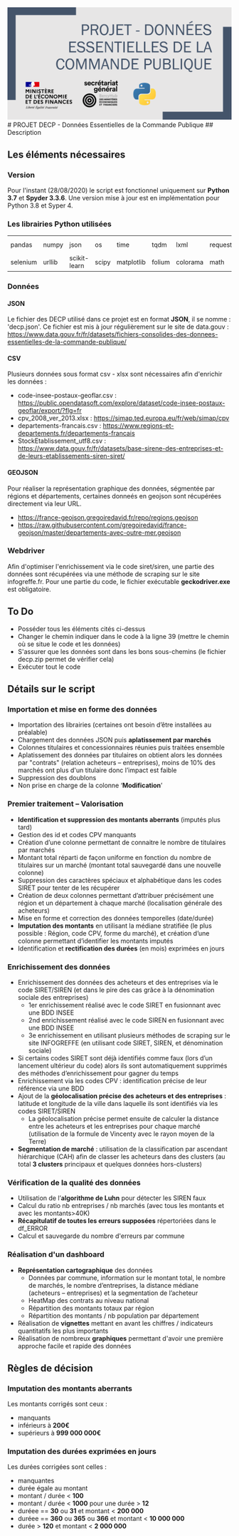 <img src="https://github.com/139bercy/decp-augmente/blob/V_Python_3_7/logoProjetDECP.PNG" alt="logoDECP"/>
# PROJET DECP - Données Essentielles de la Commande Publique
## Description


## Les éléments nécessaires 
### Version
Pour l'instant (28/08/2020) le script est fonctionnel uniquement sur <b>Python 3.7</b> et <b>Spyder 3.3.6</b>.
Une version mise à jour est en implémentation pour Python 3.8 et Syper 4.

### Les librairies Python utilisées

<table>
   <tr>
       <td>pandas</td>
       <td>numpy</td>
       <td>json</td>
       <td>os</td>
       <td>time</td>
       <td>tqdm</td>
       <td>lxml</td>
       <td>requests</td>
       <td>pickle (optionel)</td>
   </tr>
   <tr>
       <td>selenium</td>
       <td>urllib</td>
       <td>scikit-learn</td>
       <td>scipy</td>
       <td>matplotlib</td>
       <td>folium</td>
       <td>colorama</td>
       <td>math</td>
       <td>bokeh</td>
   </tr>
</table>

### Données
#### JSON
Le fichier des DECP utilisé dans ce projet est en format <b>JSON</b>, il se nomme : 'decp.json'. Ce fichier est mis à jour régulièrement sur le site de data.gouv : 
https://www.data.gouv.fr/fr/datasets/fichiers-consolides-des-donnees-essentielles-de-la-commande-publique/

#### CSV
Plusieurs données sous format csv - xlsx sont nécessaires afin d'enrichir les données :
- code-insee-postaux-geoflar.csv : https://public.opendatasoft.com/explore/dataset/code-insee-postaux-geoflar/export/?flg=fr
- cpv_2008_ver_2013.xlsx : https://simap.ted.europa.eu/fr/web/simap/cpv
- departements-francais.csv : https://www.regions-et-departements.fr/departements-francais
- StockEtablissement_utf8.csv : https://www.data.gouv.fr/fr/datasets/base-sirene-des-entreprises-et-de-leurs-etablissements-siren-siret/

#### GEOJSON
Pour réaliser la représentation graphique des données, ségmentée par régions et départements, certaines donneés en geojson sont récupérées directement via leur URL.
- https://france-geojson.gregoiredavid.fr/repo/regions.geojson
- https://raw.githubusercontent.com/gregoiredavid/france-geojson/master/departements-avec-outre-mer.geojson

### Webdriver
Afin d'optimiser l'enrichissement via le code siret/siren, une partie des données sont récupérées via une méthode de scraping sur le site infogreffe.fr. Pour une partie du code, le fichier exécutable <b>geckodriver.exe</b> est obligatoire. 


## To Do
- Posséder tous les éléments cités ci-dessus
- Changer le chemin indiquer dans le code à la ligne 39 (mettre le chemin où se situe le code et les données)
- S'assurer que les données sont dans les bons sous-chemins (le fichier decp.zip permet de vérifier cela)
- Exécuter tout le code 

## Détails sur le script
### Importation et mise en forme des données 
- Importation des librairies (certaines ont besoin d’être installées au préalable)
- Chargement des données JSON puis <b>aplatissement par marchés</b>
- Colonnes titulaires et concessionnaires réunies puis traitées ensemble
- Aplatissement des données par titulaires on obtient alors les données par "contrats" (relation acheteurs – entreprises), moins de 10% des marchés ont plus d'un titulaire donc l’impact est faible
- Suppression des doublons
- Non prise en charge de la colonne ‘<b>Modification</b>’

### Premier traitement – Valorisation 
- <b>Identification et suppression des montants aberrants</b> (imputés plus tard)
- Gestion des id et codes CPV manquants
- Création d’une colonne permettant de connaitre le nombre de titulaires par marchés
- Montant total réparti de façon uniforme en fonction du nombre de titulaires sur un marché (montant total sauvegardé dans une nouvelle colonne)
- Suppression des caractères spéciaux et alphabétique dans les codes SIRET pour tenter de les récupérer
- Création de deux colonnes permettant d’attribuer précisément une région et un département à chaque marché (localisation générale des acheteurs)
- Mise en forme et correction des données temporelles (date/durée)
- <b>Imputation des montants</b> en utilisant la médiane stratifiée (le plus possible : Région, code CPV, forme du marché), et création d’une colonne permettant d’identifier les montants imputés
- Identification et <b>rectification des durées</b> (en mois) exprimées en jours

### Enrichissement des données 
- Enrichissement des données des acheteurs et des entreprises via le code SIRET/SIREN (et dans le pire des cas grâce à la dénomination sociale des entreprises)
   - 1er enrichissement réalisé avec le code SIRET en fusionnant avec une BDD INSEE
   - 2nd enrichissement réalisé avec le code SIREN en fusionnant avec une BDD INSEE
   - 3e enrichissement en utilisant plusieurs méthodes de scraping sur le site INFOGREFFE (en utilisant code SIRET, SIREN, et dénomination sociale)
- Si certains codes SIRET sont déjà identifiés comme faux (lors d’un lancement ultérieur du code) alors ils sont automatiquement supprimés des méthodes d’enrichissement pour gagner du temps
- Enrichissement via les codes CPV : identification précise de leur référence via une BDD
- Ajout de la <b>géolocalisation précise des acheteurs et des entreprises</b> : latitude et longitude de la ville dans laquelle ils sont identifiés via les codes SIRET/SIREN
   - La géolocalisation précise permet ensuite de calculer la distance entre les acheteurs et les entreprises pour chaque marché (utilisation de la formule de Vincenty avec le rayon moyen de la Terre)
- <b>Segmentation de marché</b> : utilisation de la classification par ascendant hiérarchique (CAH) afin de classer les acheteurs dans des clusters (au total <b>3 clusters</b> principaux et quelques données hors-clusters)

### Vérification de la qualité des données
- Utilisation de l’<b>algorithme de Luhn</b> pour détecter les SIREN faux
- Calcul du ratio nb entreprises / nb marchés (avec tous les montants et avec les montants>40K)
- <b>Récapitulatif de toutes les erreurs supposées</b> répertoriées dans le df_ERROR
- Calcul et sauvegarde du nombre d'erreurs par commune

### Réalisation d'un dashboard 
- <b>Représentation cartographique</b> des données
  - Données par commune, information sur le montant total, le nombre de marchés, le nombre d’entreprises, la distance médiane (acheteurs – entreprises) et la segmentation de l’acheteur
  - HeatMap des contrats au niveau national
  - Répartition des montants totaux par région
  - Répartition des montants / nb population par département
- Réalisation de <b>vignettes</b> mettant en avant les chiffres / indicateurs quantitatifs les plus importants
- Réalisation de nombreux <b>graphiques</b> permettant d'avoir une première approche facile et rapide des données 

## Règles de décision
### Imputation des montants aberrants
Les montants corrigés sont ceux :
- manquants
- inférieurs à <b>200€</b> 
- supérieurs à <b>999 000 000€</b>

### Imputation des durées exprimées en jours
Les durées corrigées sont celles :
- manquantes
- durée égale au montant
- montant / durée < <b>100</b>
- montant / durée < <b>1000</b> pour une durée > <b>12</b>
- duréee == <b>30</b> ou <b>31</b> et montant < <b>200 000</b>
- duréee == <b>360</b> ou <b>365</b> ou <b>366</b> et montant < <b>10 000 000</b>
- durée > <b>120</b> et montant < <b>2 000 000</b>
